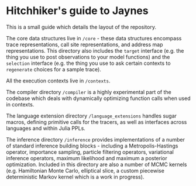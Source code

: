 # Hitchhiker's guide to Jaynes

This is a small guide which details the layout of the repository.

The core data structures live in `/core` - these data structures encompass trace representations, call site representations, and address map representations. This directory also includes the `target` interface (e.g. the thing you use to post observations to your model functions) and the `selection` interface (e.g. the thing you use to ask certain contexts to `regenerate` choices for a sample trace).

All the execution contexts live in `/contexts`.

The compiler directory `/compiler` is a highly experimental part of the codebase which deals with dynamically optimizing function calls when used in contexts.

The language extension directory `/language_extensions` handles sugar macros, defining primitive calls for the tracers, as well as interfaces across languages and within Julia PPLs.

The inference directory `/inference` provides implementations of a number of standard inference building blocks - including a Metropolis-Hastings operator, importance sampling, particle filtering operators, variational inference operators, maximum likelihood and maximum a posterior optimization. Included in this directory are also a number of MCMC kernels (e.g. Hamiltonian Monte Carlo, elliptical slice, a custom piecewise deterministic Markov kernel which is a work in progress).
